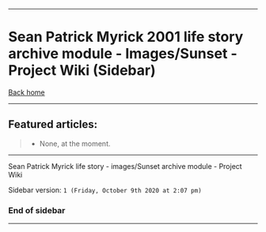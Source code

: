 
***

# Sean Patrick Myrick 2001 life story archive module - Images/Sunset - Project Wiki (Sidebar)

[Back home](https://github.com/seanpm2001/SeanPatrickMyrick2001_Images_Sunset/wiki/)

***

## Featured articles:

> * None, at the moment.

***

Sean Patrick Myrick life story - images/Sunset archive module - Project Wiki

Sidebar version: `1 (Friday, October 9th 2020 at 2:07 pm)`

### End of sidebar

***
